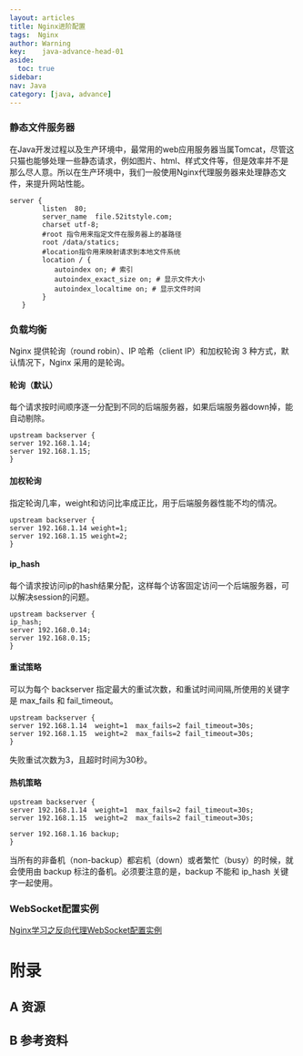 ```yaml
---
layout: articles
title: Nginx进阶配置
tags:  Nginx
author: Warning
key:    java-advance-head-01
aside:
  toc: true
sidebar:
nav: Java
category: [java, advance]
---
```




<!--more-->
### 静态文件服务器

在Java开发过程以及生产环境中，最常用的web应用服务器当属Tomcat，尽管这只猫也能够处理一些静态请求，例如图片、html、样式文件等，但是效率并不是那么尽人意。所以在生产环境中，我们一般使用Nginx代理服务器来处理静态文件，来提升网站性能。

```
server {
        listen  80;
        server_name  file.52itstyle.com;
        charset utf-8;
        #root 指令用来指定文件在服务器上的基路径
        root /data/statics;
        #location指令用来映射请求到本地文件系统
        location / {
           autoindex on; # 索引
           autoindex_exact_size on; # 显示文件大小
           autoindex_localtime on; # 显示文件时间
        }
   }
```

### 负载均衡

Nginx 提供轮询（round robin）、IP 哈希（client IP）和加权轮询 3 种方式，默认情况下，Nginx 采用的是轮询。

#### 轮询（默认）
每个请求按时间顺序逐一分配到不同的后端服务器，如果后端服务器down掉，能自动剔除。
`````
upstream backserver {
server 192.168.1.14;
server 192.168.1.15;
}
`````
#### 加权轮询
指定轮询几率，weight和访问比率成正比，用于后端服务器性能不均的情况。
```
upstream backserver {
server 192.168.1.14 weight=1;
server 192.168.1.15 weight=2;
}
```
####  ip_hash
每个请求按访问ip的hash结果分配，这样每个访客固定访问一个后端服务器，可以解决session的问题。
```
upstream backserver {
ip_hash;
server 192.168.0.14;
server 192.168.0.15;
}
```

#### 重试策略
可以为每个 backserver 指定最大的重试次数，和重试时间间隔,所使用的关键字是 max_fails 和 fail_timeout。
```
upstream backserver {
server 192.168.1.14  weight=1  max_fails=2 fail_timeout=30s;
server 192.168.1.15  weight=2  max_fails=2 fail_timeout=30s;
}
```
失败重试次数为3，且超时时间为30秒。

#### 热机策略
```
upstream backserver {
server 192.168.1.14  weight=1  max_fails=2 fail_timeout=30s;
server 192.168.1.15  weight=2  max_fails=2 fail_timeout=30s;

server 192.168.1.16 backup;
}
```
当所有的非备机（non-backup）都宕机（down）或者繁忙（busy）的时候，就会使用由 backup 标注的备机。必须要注意的是，backup 不能和 ip_hash 关键字一起使用。

### WebSocket配置实例

[Nginx学习之反向代理WebSocket配置实例 ](https://blog.52itstyle.com/archives/736/)


# 附录
## A 资源
## B 参考资料


